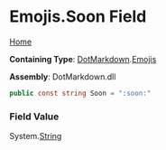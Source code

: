 # Emojis\.Soon Field

[Home](../../../README.md)

**Containing Type**: [DotMarkdown](../../README.md)\.[Emojis](../README.md)

**Assembly**: DotMarkdown\.dll

```csharp
public const string Soon = ":soon:"
```

### Field Value

System\.[String](https://docs.microsoft.com/en-us/dotnet/api/system.string)